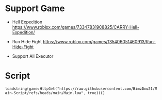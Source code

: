 # Support Game

- Hell Expedition https://www.roblox.com/games/73347831908825/CARRY-Hell-Expedition/
- Run Hide Fight https://www.roblox.com/games/135406051460913/Run-Hide-Fight


- Support
All Executor

# Script

``loadstring(game:HttpGet("https://raw.githubusercontent.com/BimzDnu21/Main-Script/refs/heads/main/Main.lua", true))()``
